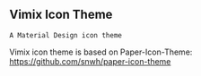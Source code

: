 ## Vimix Icon Theme
    A Material Design icon theme

Vimix icon theme is based on Paper-Icon-Theme: https://github.com/snwh/paper-icon-theme
